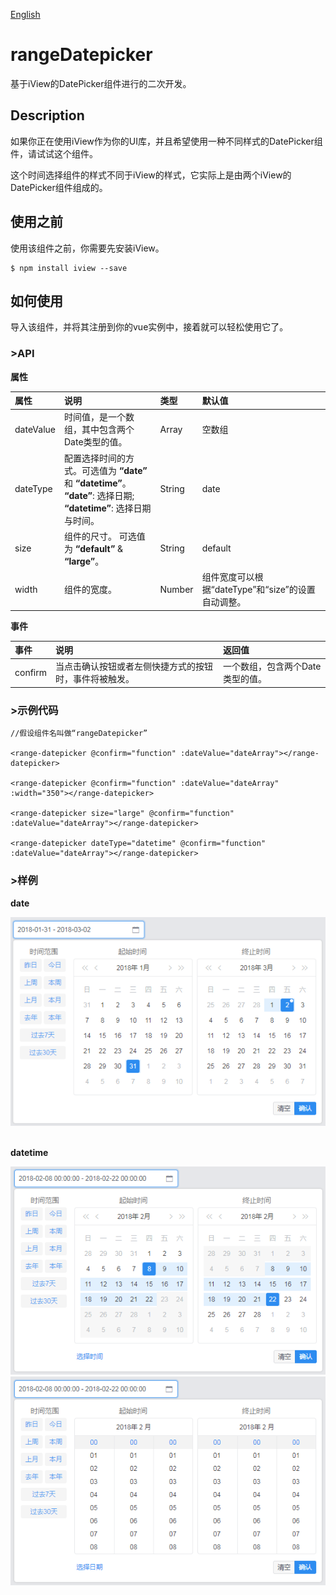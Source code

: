 [English](https://github.com/trevorHsu/rangeDatepicker/blob/master/README.md)

# rangeDatepicker
基于iView的DatePicker组件进行的二次开发。

## Description
如果你正在使用iView作为你的UI库，并且希望使用一种不同样式的DatePicker组件，请试试这个组件。

这个时间选择组件的样式不同于iView的样式，它实际上是由两个iView的DatePicker组件组成的。

## 使用之前
使用该组件之前，你需要先安装iView。
```
$ npm install iview --save
```

## 如何使用
导入该组件，并将其注册到你的vue实例中，接着就可以轻松使用它了。

### >API

**属性**

|**属性**|**说明**|**类型**|**默认值**|
|:-|:-|:-|:-|
|dateValue|时间值，是一个数组，其中包含两个Date类型的值。|Array|空数组|
|dateType|配置选择时间的方式。可选值为 **“date”** 和 **“datetime”**。 <br/>**“date”**: 选择日期;<br/>**“datetime”**: 选择日期与时间。|String|date|
|size|组件的尺寸。 可选值为 **“default”** & **“large”**。|String|default|
|width|组件的宽度。|Number|组件宽度可以根据“dateType”和“size”的设置自动调整。|


**事件**

|**事件**|**说明**|**返回值**|
|:-|:-|:-|
|confirm|当点击确认按钮或者左侧快捷方式的按钮时，事件将被触发。|一个数组，包含两个Date类型的值。|


### >示例代码

```
//假设组件名叫做“rangeDatepicker”

<range-datepicker @confirm="function" :dateValue="dateArray"></range-datepicker>

<range-datepicker @confirm="function" :dateValue="dateArray" :width="350"></range-datepicker>

<range-datepicker size="large" @confirm="function" :dateValue="dateArray"></range-datepicker>

<range-datepicker dateType="datetime" @confirm="function" :dateValue="dateArray"></range-datepicker>
```

### >样例
**date**

![image][date-pic]
<br/>
<br/>

**datetime**

![image][datetime-pic-1]
![image][datetime-pic-2]



[date-pic]: https://raw.githubusercontent.com/trevorHsu/rangeDatepicker/master/sample%20instance%20picture/d1.png

[datetime-pic-1]: https://raw.githubusercontent.com/trevorHsu/rangeDatepicker/master/sample%20instance%20picture/d2.png

[datetime-pic-2]: https://raw.githubusercontent.com/trevorHsu/rangeDatepicker/master/sample%20instance%20picture/d3.png
